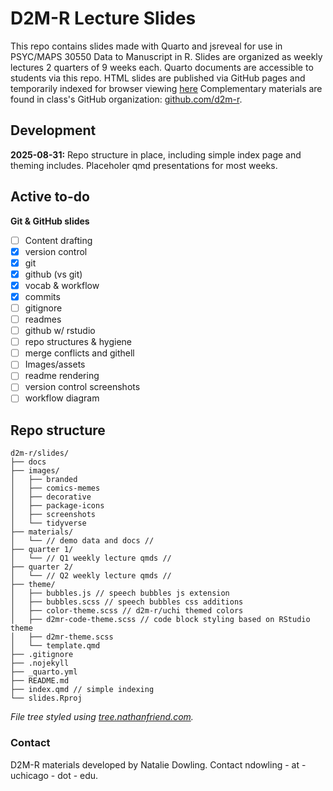 # D2M-R Lecture Slides

This repo contains slides made with Quarto and jsreveal for use in PSYC/MAPS 30550 Data to Manuscript in R.
Slides are organized as weekly lectures 2 quarters of 9 weeks each.
Quarto documents are accessible to students via this repo. 
HTML slides are published via GitHub pages and temporarily indexed for browser viewing [here](https://d2m-r.github.io/slides/) 
Complementary materials are found in class's GitHub organization: [github.com/d2m-r](github.com/d2m-r).

## Development

**2025-08-31:** Repo structure in place, including simple index page and theming includes. Placeholer qmd presentations for most weeks. 

## Active to-do

**Git & GitHub slides**

- [ ]  Content drafting
  - [x]  version control
  - [x]  git
  - [x]  github (vs git)
  - [x]  vocab & workflow
  - [x]  commits
  - [ ]  gitignore
  - [ ]  readmes
  - [ ]  github w/ rstudio
  - [ ]  repo structures & hygiene
  - [ ]  merge conflicts and githell
- [ ]  Images/assets
  - [ ]  readme rendering
  - [ ]  version control screenshots
  - [ ]  workflow diagram

## Repo structure

```
d2m-r/slides/
├── docs
├── images/
│   ├── branded
│   ├── comics-memes
│   ├── decorative
│   ├── package-icons
│   ├── screenshots
│   └── tidyverse
├── materials/
│   └── // demo data and docs //
├── quarter 1/
│   └── // Q1 weekly lecture qmds //
├── quarter 2/
│   └── // Q2 weekly lecture qmds //
├── theme/
│   ├── bubbles.js // speech bubbles js extension
│   ├── bubbles.scss // speech bubbles css additions
│   ├── color-theme.scss // d2m-r/uchi themed colors
│   ├── d2mr-code-theme.scss // code block styling based on RStudio theme
│   ├── d2mr-theme.scss
│   └── template.qmd
├── .gitignore
├── .nojekyll
├── _quarto.yml
├── README.md
├── index.qmd // simple indexing
└── slides.Rproj
```

*File tree styled using [tree.nathanfriend.com](tree.nathanfriend.com).*

### Contact

D2M-R materials developed by Natalie Dowling. Contact ndowling - at - uchicago - dot - edu.
